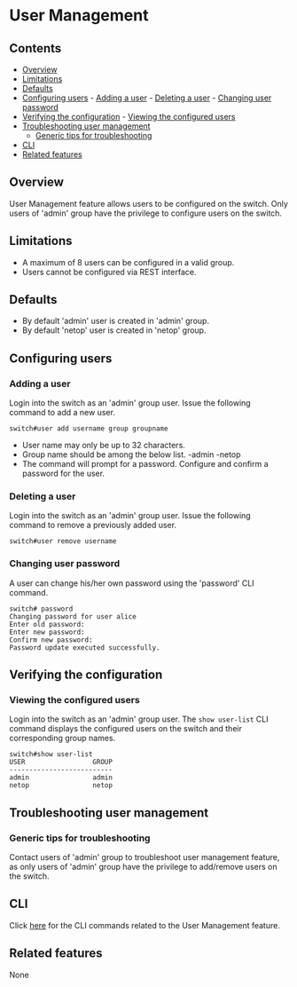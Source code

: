 # User Management

## Contents

- [Overview](#overview)
- [Limitations](#limitations)
- [Defaults](#defaults)
- [Configuring users](#configuring-users)
       - [Adding a user](#adding-a-user)
       - [Deleting a user](#deleting-a-user)
       - [Changing user password](#Changing-user-password)
- [Verifying the configuration](#verifying-the-configuration)
       - [Viewing the configured users](#viewing-the-configured-users)
- [Troubleshooting user management](#troubleshooting-user-management)
	- [Generic tips for troubleshooting](#generic-tips-for-troubleshooting)
- [CLI](#cli)
- [Related features](#related-features)

## Overview
User Management feature allows users to be configured on the switch.
Only users of 'admin' group have the privilege to configure users on
the switch.

## Limitations
- A maximum of 8 users can be configured in a valid group.
- Users cannot be configured via REST interface.

## Defaults
- By default 'admin' user is created in 'admin' group.
- By default 'netop' user is created in 'netop' group.

## Configuring users
### Adding a user
Login into the switch as an 'admin' group user.
Issue the following command to add a new user.

```
switch#user add username group groupname
```
- User name may only be up to 32 characters.
- Group name should be among the below list.
    -admin
    -netop
- The command will prompt for a password.
  Configure and confirm a password for the user.

### Deleting a user
Login into the switch as an 'admin' group user.
Issue the following command to remove a previously added user.

```
switch#user remove username
```
### Changing user password
A user can change his/her own password using the 'password' CLI command.

```
switch# password
Changing password for user alice
Enter old password:
Enter new password:
Confirm new password:
Password update executed successfully.
```
## Verifying the configuration
### Viewing the configured users
Login into the switch as an 'admin' group user.
The `show user-list` CLI command displays the configured users on the switch
and their corresponding group names.

```
switch#show user-list
USER                 GROUP
--------------------------
admin                admin
netop                netop
```
## Troubleshooting user management
### Generic tips for troubleshooting
Contact users of 'admin' group to troubleshoot user management feature, as only
users of 'admin' group have the privilege to add/remove users on the switch.

## CLI
Click [here](/documents/user/user_mgmt_cli) for the CLI commands related to the
User Management feature.
## Related features
None

